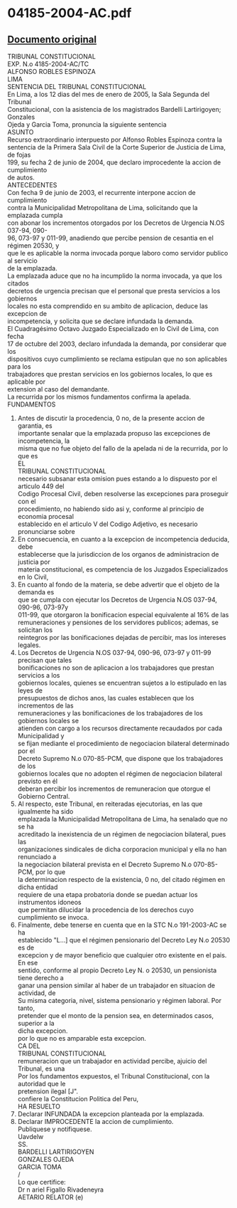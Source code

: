 
04185-2004-AC.pdf
=================
  
[Documento original](https://tc.gob.pe/jurisprudencia/2005/04185-2004-AC.pdf)  
---  
TRIBUNAL CONSTITUCIONAL  
EXP. N.o 4185-2004-AC/TC  
ALFONSO ROBLES ESPINOZA  
LIMA  
SENTENCIA DEL TRIBUNAL CONSTITUCIONAL  
En Lima, a los 12 dias del mes de enero de 2005, la Sala Segunda del Tribunal  
Constitucional, con la asistencia de los magistrados Bardelli Lartirigoyen; Gonzales  
Ojeda y Garcia Toma, pronuncia la siguiente sentencia  
ASUNTO  
Recurso extraordinario interpuesto por Alfonso Robles Espinoza contra la  
sentencia de la Primera Sala Civil de la Corte Superior de Justicia de Lima, de fojas  
199, su fecha 2 de junio de 2004, que declaro improcedente la accion de cumplimiento  
de autos.  
ANTECEDENTES  
Con fecha 9 de junio de 2003, el recurrente interpone accion de cumplimiento  
contra la Municipalidad Metropolitana de Lima, solicitando que la emplazada cumpla  
con abonar los incrementos otorgados por los Decretos de Urgencia N.OS 037-94, 090-  
96, 073-97 y 011-99, anadiendo que percibe pension de cesantia en el régimen 20530, y  
que le es aplicable la norma invocada porque laboro como servidor publico al servicio  
de la emplazada.  
La emplazada aduce que no ha incumplido la norma invocada, ya que los citados  
decretos de urgencia precisan que el personal que presta servicios a los gobiernos  
locales no esta comprendido en su ambito de aplicacion, deduce las excepcion de  
incompetencia, y solicita que se declare infundada la demanda.  
El Cuadragésimo Octavo Juzgado Especializado en lo Civil de Lima, con fecha  
17 de octubre del 2003, declaro infundada la demanda, por considerar que los  
dispositivos cuyo cumplimiento se reclama estipulan que no son aplicables para los  
trabajadores que prestan servicios en los gobiernos locales, lo que es aplicable por  
extension al caso del demandante.  
La recurrida por los mismos fundamentos confirma la apelada.  
FUNDAMENTOS  
1. Antes de discutir la procedencia, 0 no, de la presente accion de garantia, es  
importante senalar que la emplazada propuso las excepciones de incompetencia, la  
misma que no fue objeto del fallo de la apelada ni de la recurrida, por lo que es  
EL  
TRIBUNAL CONSTITUCIONAL  
necesario subsanar esta omision pues estando a lo dispuesto por el articulo 449 del  
Codigo Procesal Civil, deben resolverse las excepciones para proseguir con el  
procedimiento, no habiendo sido asi y, conforme al principio de economia procesal  
establecido en el articulo V del Codigo Adjetivo, es necesario pronunciarse sobre  
2. En consecuencia, en cuanto a la excepcion de incompetencia deducida, debe  
establecerse que la jurisdiccion de los organos de administracion de justicia por  
materia constitucional, es competencia de los Juzgados Especializados en lo Civil,  
3. En cuanto al fondo de la materia, se debe advertir que el objeto de la demanda es  
que se cumpla con ejecutar los Decretos de Urgencia N.OS 037-94, 090-96, 073-97y  
011-99, que otorgaron la bonificacion especial equivalente al 16% de las  
remuneraciones y pensiones de los servidores publicos; ademas, se solicitan los  
reintegros por las bonificaciones dejadas de percibir, mas los intereses legales.  
4. Los Decretos de Urgencia N.OS 037-94, 090-96, 073-97 y 011-99 precisan que tales  
bonificaciones no son de aplicacion a los trabajadores que prestan servicios a los  
gobiernos locales, quienes se encuentran sujetos a lo estipulado en las leyes de  
presupuestos de dichos anos, las cuales establecen que los incrementos de las  
remuneraciones y las bonificaciones de los trabajadores de los gobiernos locales se  
atienden con cargo a los recursos directamente recaudados por cada Municipalidad y  
se fijan mediante el procedimiento de negociacion bilateral determinado por el  
Decreto Supremo N.o 070-85-PCM, que dispone que los trabajadores de los  
gobiernos locales que no adopten el régimen de negociacion bilateral previsto en él  
deberan percibir los incrementos de remuneracion que otorgue el Gobierno Central.  
5. Al respecto, este Tribunal, en reiteradas ejecutorias, en las que igualmente ha sido  
emplazada la Municipalidad Metropolitana de Lima, ha senalado que no se ha  
acreditado la inexistencia de un régimen de negociacion bilateral, pues las  
organizaciones sindicales de dicha corporacion municipal y ella no han renunciado a  
la negociacion bilateral prevista en el Decreto Supremo N.o 070-85-PCM, por lo que  
la determinacion respecto de la existencia, 0 no, del citado régimen en dicha entidad  
requiere de una etapa probatoria donde se puedan actuar los instrumentos idoneos  
que permitan dilucidar la procedencia de los derechos cuyo cumplimiento se invoca.  
6. Finalmente, debe tenerse en cuenta que en la STC N.o 191-2003-AC se ha  
establecido "L...] que el régimen pensionario del Decreto Ley N.o 20530 es de  
excepcion y de mayor beneficio que cualquier otro existente en el pais. En ese  
sentido, conforme al propio Decreto Ley N. o 20530, un pensionista tiene derecho a  
ganar una pension similar al haber de un trabajador en situacion de actividad, de  
Su misma categoria, nivel, sistema pensionario y régimen laboral. Por tanto,  
pretender que el monto de la pension sea, en determinados casos, superior a la  
dicha excepcion.  
por lo que no es amparable esta excepcion.  
CA DEL  
TRIBUNAL CONSTITUCIONAL  
remuneracion que un trabajador en actividad percibe, ajuicio del Tribunal, es una  
Por los fundamentos expuestos, el Tribunal Constitucional, con la autoridad que le  
pretension ilegal [J".  
confiere la Constitucion Politica del Peru,  
HA RESUELTO  
1. Declarar INFUNDADA la excepcion planteada por la emplazada.  
2. Declarar IMPROCEDENTE la accion de cumplimiento.  
Publiquese y notifiquese.  
Uavdelw  
SS.  
BARDELLI LARTIRIGOYEN  
GONZALES OJEDA  
GARCIA TOMA  
/  
Lo que certifice:  
Dr n ariel Figallo Rivadeneyra  
AETARIO RELATOR (e)